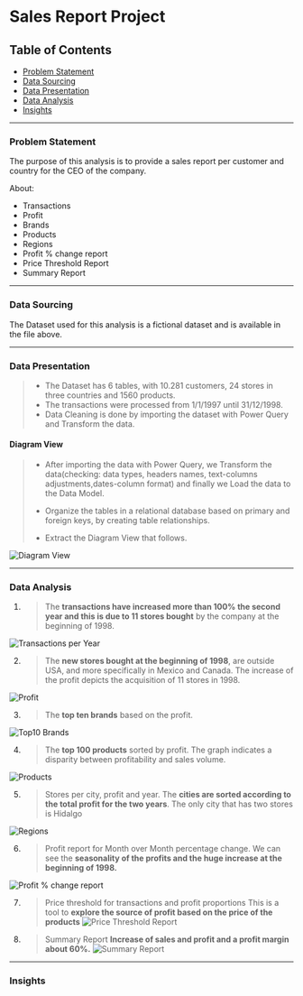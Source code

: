 # Sales Report Project


## Table of Contents

* [Problem Statement](#problem-statement)
* [Data Sourcing](#data-sourcing)
* [Data Presentation](#data-presentation)
* [Data Analysis](#data-analysis)
* [Insights](#insights)
- - - -
### Problem Statement

The purpose of this analysis is to provide a sales report per customer and country for the CEO of the company.

About:
* Transactions
* Profit
* Brands
* Products
* Regions
* Profit % change report
* Price Threshold Report
* Summary Report


- - - -
### Data Sourcing

The Dataset used for this analysis is a fictional dataset  and is available in the file above.

- - - -

### Data Presentation

> * The Dataset has 6 tables, with 10.281 customers, 24 stores in three countries and 1560 products.
> * The transactions were processed from 1/1/1997 until 31/12/1998.
> * Data Cleaning is done by importing the dataset with Power Query and Transform the data.


#### Diagram View

  > * After importing the data with Power Query, we Transform the data(checking: data types, headers names, text-columns adjustments,dates-column format)
  > and finally we Load the data to the Data Model.
  >
  > * Organize the tables in a relational database based on primary and foreign keys, by creating table relationships.
  >   
  > * Extract the Diagram View that follows.

 ![Diagram View](https://github.com/RoulaNtinou/Excel/blob/2e9fdf2b83f882ebcde8f1467f514701958ae909/DiagramView.png)

- - - -
### Data Analysis


1. >  The **transactions have increased more than 100% the second year and this is due to 11 stores bought** by the company at the beginning of 1998.
 
  
  ![Transactions per Year](https://github.com/RoulaNtinou/Excel/blob/313b0f92253cd9068bee5cbe1cda1a0cd5a38dc2/Transactions.png)


2. > The **new stores bought at the beginning of 1998**, are outside USA, and more specifically in Mexico and Canada.
   > The increase of the profit depicts the acquisition of 11 stores in 1998.	


  ![Profit](https://github.com/RoulaNtinou/Excel/blob/7d964af56d42ffde0bc633d8eae04b90264ad6b0/Profit.png)
 


3. > The **top ten brands** based on the profit.

 ![Top10 Brands](https://github.com/RoulaNtinou/Excel/blob/7e79938b66b092370592b21d39e2feb06a1b302c/TopBrands.png)
  
  
 



4. > The **top 100 products** sorted by profit.
   > The graph indicates a disparity between profitability and sales volume.	

![Products](https://github.com/RoulaNtinou/Excel/blob/7a51693037941635309d21b5619d695b4c437c02/Products.png)


5. > Stores per city, profit and year.
   > The **cities are sorted according to the total profit for the two years**. 
   > The only city that has two stores is Hidalgo
   
 ![Regions](https://github.com/RoulaNtinou/Excel/blob/29ab2c3ffd74b95b2fa1848fb7978a79e5c0adf9/CitiesProfit.png)


6. > Profit report for Month over Month percentage change.
   > We can see the **seasonality of the profits and the huge increase at the beginning of 1998.**

![Profit % change report](https://github.com/RoulaNtinou/Excel/blob/f514b0a05db5585e2bcbce2ebcd2e131b2202012/ProfitChange.png)

7. > Price threshold for transactions and profit proportions
   > This is a tool to **explore the source of profit based on the price of the products**
 ![Price Threshold Report](https://github.com/RoulaNtinou/Excel/blob/5d37a4343124cae0b24d032d8f0d25141b1e3efb/PriceThreshold.png)

8. > Summary Report
   > **Increase of sales and profit and a profit margin about 60%.**
![Summary Report](https://github.com/RoulaNtinou/Excel/blob/988534207e5a02df28b4dac4212ae6d9d90be4de/SummaryTable.png)
   

- - - -

### Insights

